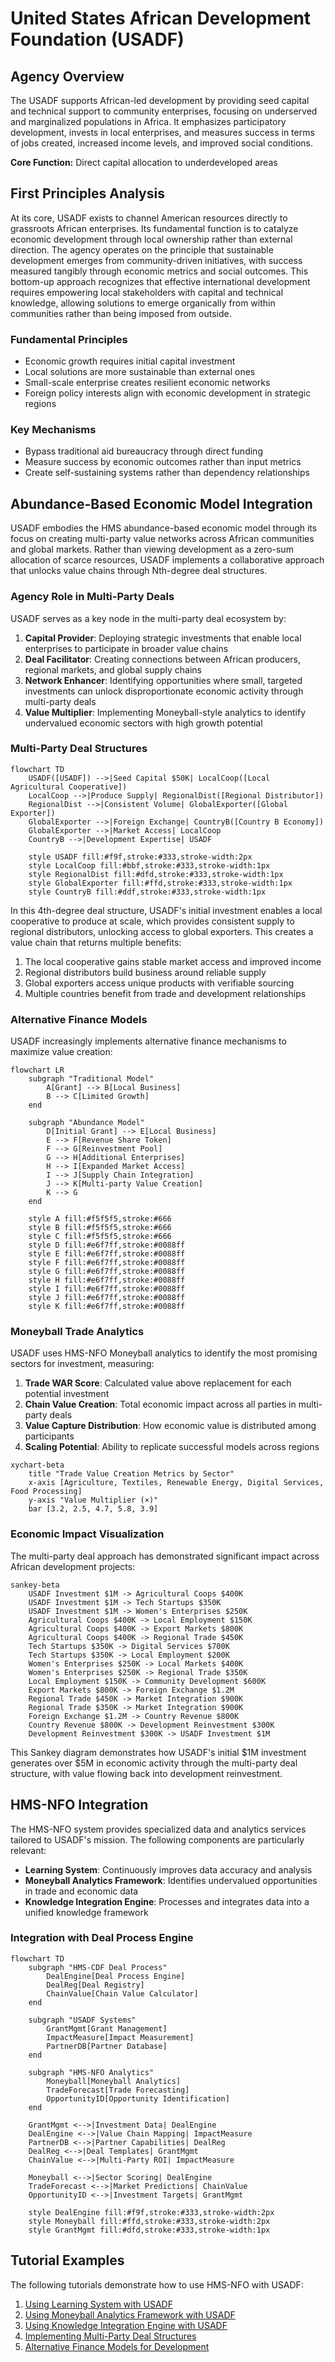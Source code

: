 # United States African Development Foundation (USADF)

## Agency Overview

The USADF supports African-led development by providing seed capital and technical support to community enterprises, focusing on underserved and marginalized populations in Africa. It emphasizes participatory development, invests in local enterprises, and measures success in terms of jobs created, increased income levels, and improved social conditions.

**Core Function:** Direct capital allocation to underdeveloped areas

## First Principles Analysis

At its core, USADF exists to channel American resources directly to grassroots African enterprises. Its fundamental function is to catalyze economic development through local ownership rather than external direction. The agency operates on the principle that sustainable development emerges from community-driven initiatives, with success measured tangibly through economic metrics and social outcomes. This bottom-up approach recognizes that effective international development requires empowering local stakeholders with capital and technical knowledge, allowing solutions to emerge organically from within communities rather than being imposed from outside.

### Fundamental Principles

- Economic growth requires initial capital investment
- Local solutions are more sustainable than external ones
- Small-scale enterprise creates resilient economic networks
- Foreign policy interests align with economic development in strategic regions

### Key Mechanisms

- Bypass traditional aid bureaucracy through direct funding
- Measure success by economic outcomes rather than input metrics
- Create self-sustaining systems rather than dependency relationships

## Abundance-Based Economic Model Integration

USADF embodies the HMS abundance-based economic model through its focus on creating multi-party value networks across African communities and global markets. Rather than viewing development as a zero-sum allocation of scarce resources, USADF implements a collaborative approach that unlocks value chains through Nth-degree deal structures.

### Agency Role in Multi-Party Deals

USADF serves as a key node in the multi-party deal ecosystem by:

1. **Capital Provider**: Deploying strategic investments that enable local enterprises to participate in broader value chains
2. **Deal Facilitator**: Creating connections between African producers, regional markets, and global supply chains
3. **Network Enhancer**: Identifying opportunities where small, targeted investments can unlock disproportionate economic activity through multi-party deals
4. **Value Multiplier**: Implementing Moneyball-style analytics to identify undervalued economic sectors with high growth potential

### Multi-Party Deal Structures

```mermaid
flowchart TD
    USADF([USADF]) -->|Seed Capital $50K| LocalCoop([Local Agricultural Cooperative])
    LocalCoop -->|Produce Supply| RegionalDist([Regional Distributor])
    RegionalDist -->|Consistent Volume| GlobalExporter([Global Exporter])
    GlobalExporter -->|Foreign Exchange| CountryB([Country B Economy])
    GlobalExporter -->|Market Access| LocalCoop
    CountryB -->|Development Expertise| USADF
    
    style USADF fill:#f9f,stroke:#333,stroke-width:2px
    style LocalCoop fill:#bbf,stroke:#333,stroke-width:1px
    style RegionalDist fill:#dfd,stroke:#333,stroke-width:1px
    style GlobalExporter fill:#ffd,stroke:#333,stroke-width:1px
    style CountryB fill:#ddf,stroke:#333,stroke-width:1px
```

In this 4th-degree deal structure, USADF's initial investment enables a local cooperative to produce at scale, which provides consistent supply to regional distributors, unlocking access to global exporters. This creates a value chain that returns multiple benefits:

1. The local cooperative gains stable market access and improved income
2. Regional distributors build business around reliable supply
3. Global exporters access unique products with verifiable sourcing
4. Multiple countries benefit from trade and development relationships

### Alternative Finance Models

USADF increasingly implements alternative finance mechanisms to maximize value creation:

```mermaid
flowchart LR
    subgraph "Traditional Model"
        A[Grant] --> B[Local Business]
        B --> C[Limited Growth]
    end
    
    subgraph "Abundance Model"
        D[Initial Grant] --> E[Local Business]
        E --> F[Revenue Share Token]
        F --> G[Reinvestment Pool]
        G --> H[Additional Enterprises]
        H --> I[Expanded Market Access]
        I --> J[Supply Chain Integration]
        J --> K[Multi-party Value Creation]
        K --> G
    end
    
    style A fill:#f5f5f5,stroke:#666
    style B fill:#f5f5f5,stroke:#666
    style C fill:#f5f5f5,stroke:#666
    style D fill:#e6f7ff,stroke:#0088ff
    style E fill:#e6f7ff,stroke:#0088ff
    style F fill:#e6f7ff,stroke:#0088ff
    style G fill:#e6f7ff,stroke:#0088ff
    style H fill:#e6f7ff,stroke:#0088ff
    style I fill:#e6f7ff,stroke:#0088ff
    style J fill:#e6f7ff,stroke:#0088ff
    style K fill:#e6f7ff,stroke:#0088ff
```

### Moneyball Trade Analytics

USADF uses HMS-NFO Moneyball analytics to identify the most promising sectors for investment, measuring:

1. **Trade WAR Score**: Calculated value above replacement for each potential investment
2. **Chain Value Creation**: Total economic impact across all parties in multi-party deals
3. **Value Capture Distribution**: How economic value is distributed among participants
4. **Scaling Potential**: Ability to replicate successful models across regions

```mermaid
xychart-beta
    title "Trade Value Creation Metrics by Sector"
    x-axis [Agriculture, Textiles, Renewable Energy, Digital Services, Food Processing]
    y-axis "Value Multiplier (×)"
    bar [3.2, 2.5, 4.7, 5.8, 3.9]
```

### Economic Impact Visualization

The multi-party deal approach has demonstrated significant impact across African development projects:

```mermaid
sankey-beta
    USADF Investment $1M -> Agricultural Coops $400K
    USADF Investment $1M -> Tech Startups $350K
    USADF Investment $1M -> Women's Enterprises $250K
    Agricultural Coops $400K -> Local Employment $150K
    Agricultural Coops $400K -> Export Markets $800K
    Agricultural Coops $400K -> Regional Trade $450K
    Tech Startups $350K -> Digital Services $700K
    Tech Startups $350K -> Local Employment $200K
    Women's Enterprises $250K -> Local Markets $400K
    Women's Enterprises $250K -> Regional Trade $350K
    Local Employment $150K -> Community Development $600K
    Export Markets $800K -> Foreign Exchange $1.2M
    Regional Trade $450K -> Market Integration $900K
    Regional Trade $350K -> Market Integration $900K
    Foreign Exchange $1.2M -> Country Revenue $800K
    Country Revenue $800K -> Development Reinvestment $300K
    Development Reinvestment $300K -> USADF Investment $1M
```

This Sankey diagram demonstrates how USADF's initial $1M investment generates over $5M in economic activity through the multi-party deal structure, with value flowing back into development reinvestment.

## HMS-NFO Integration

The HMS-NFO system provides specialized data and analytics services tailored to USADF's mission. The following components are particularly relevant:

- **Learning System**: Continuously improves data accuracy and analysis
- **Moneyball Analytics Framework**: Identifies undervalued opportunities in trade and economic data
- **Knowledge Integration Engine**: Processes and integrates data into a unified knowledge framework

### Integration with Deal Process Engine

```mermaid
flowchart TD
    subgraph "HMS-CDF Deal Process"
        DealEngine[Deal Process Engine]
        DealReg[Deal Registry]
        ChainValue[Chain Value Calculator]
    end
    
    subgraph "USADF Systems"
        GrantMgmt[Grant Management]
        ImpactMeasure[Impact Measurement]
        PartnerDB[Partner Database]
    end
    
    subgraph "HMS-NFO Analytics"
        Moneyball[Moneyball Analytics]
        TradeForecast[Trade Forecasting]
        OpportunityID[Opportunity Identification]
    end
    
    GrantMgmt <-->|Investment Data| DealEngine
    DealEngine <-->|Value Chain Mapping| ImpactMeasure
    PartnerDB <-->|Partner Capabilities| DealReg
    DealReg <-->|Deal Templates| GrantMgmt
    ChainValue <-->|Multi-Party ROI| ImpactMeasure
    
    Moneyball <-->|Sector Scoring| DealEngine
    TradeForecast <-->|Market Predictions| ChainValue
    OpportunityID <-->|Investment Targets| GrantMgmt
    
    style DealEngine fill:#f9f,stroke:#333,stroke-width:2px
    style Moneyball fill:#ffd,stroke:#333,stroke-width:2px
    style GrantMgmt fill:#dfd,stroke:#333,stroke-width:1px
```

## Tutorial Examples

The following tutorials demonstrate how to use HMS-NFO with USADF:

1. [Using Learning System with USADF](../tutorials/adf_learning_system_tutorial.md)
2. [Using Moneyball Analytics Framework with USADF](../tutorials/adf_moneyball_analytics_framework_tutorial.md)
3. [Using Knowledge Integration Engine with USADF](../tutorials/adf_knowledge_integration_engine_tutorial.md)
4. [Implementing Multi-Party Deal Structures](../tutorials/adf_multi_party_deals_tutorial.md)
5. [Alternative Finance Models for Development](../tutorials/adf_alt_finance_tutorial.md)